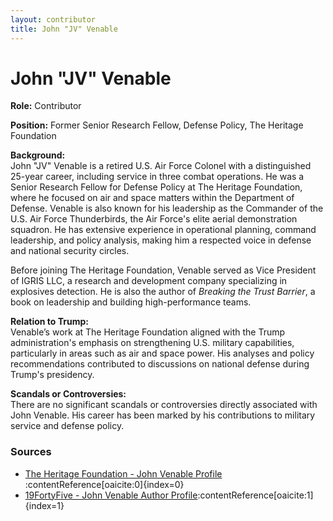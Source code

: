 ```yaml
---
layout: contributor
title: John "JV" Venable
---
```


# John "JV" Venable

**Role:** Contributor

**Position:** Former Senior Research Fellow, Defense Policy, The Heritage Foundation

**Background:**  
John "JV" Venable is a retired U.S. Air Force Colonel with a distinguished 25-year career, including service in three combat operations. He was a Senior Research Fellow for Defense Policy at The Heritage Foundation, where he focused on air and space matters within the Department of Defense. Venable is also known for his leadership as the Commander of the U.S. Air Force Thunderbirds, the Air Force's elite aerial demonstration squadron. He has extensive experience in operational planning, command leadership, and policy analysis, making him a respected voice in defense and national security circles.

Before joining The Heritage Foundation, Venable served as Vice President of IGRIS LLC, a research and development company specializing in explosives detection. He is also the author of *Breaking the Trust Barrier*, a book on leadership and building high-performance teams.

**Relation to Trump:**  
Venable’s work at The Heritage Foundation aligned with the Trump administration's emphasis on strengthening U.S. military capabilities, particularly in areas such as air and space power. His analyses and policy recommendations contributed to discussions on national defense during Trump's presidency.

**Scandals or Controversies:**  
There are no significant scandals or controversies directly associated with John Venable. His career has been marked by his contributions to military service and defense policy.

### Sources
- [The Heritage Foundation - John Venable Profile](https://www.heritage.org/staff/john-venable)&#8203;:contentReference[oaicite:0]{index=0}
- [19FortyFive - John Venable Author Profile](https://www.19fortyfive.com/author/john-venable/)&#8203;:contentReference[oaicite:1]{index=1}
